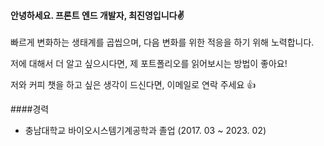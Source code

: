 #### 안녕하세요. 프론트 엔드 개발자, 최진영입니다✌️

빠르게 변화하는 생태계를 곱씹으며, 다음 변화를 위한 적응을 하기 위해 노력합니다.

저에 대해서 더 알고 싶으시다면, 제 포트폴리오를 읽어보시는 방법이 좋아요!

저와 커피 챗을 하고 싶은 생각이 드신다면, 이메일로 연락 주세요 👍

####경력

+ 충남대학교 바이오시스템기계공학과 졸업 (2017. 03 ~ 2023. 02)
<!--
**CDDWNE/CDDWNE** is a ✨ _special_ ✨ repository because its `README.md` (this file) appears on your GitHub profile.

Here are some ideas to get you started:

- 🔭 I’m currently working on ...
- 🌱 I’m currently learning ...
- 👯 I’m looking to collaborate on ...
- 🤔 I’m looking for help with ...
- 💬 Ask me about ...
- 📫 How to reach me: ...
- 😄 Pronouns: ...
- ⚡ Fun fact: ...
-->
